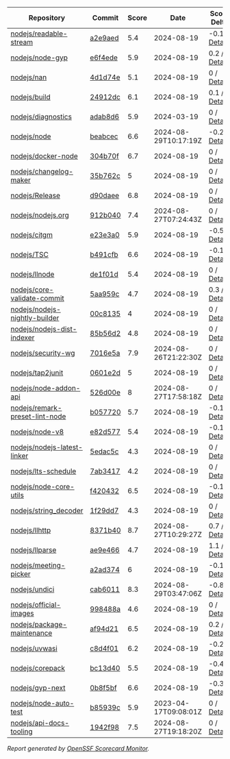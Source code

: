 <!-- OPENSSF-SCORECARD-MONITOR:START -->

| Repository | Commit | Score | Date | Score Delta | Report | StepSecurity |
| -- | -- | -- | -- | -- | -- | -- |
| [nodejs/readable-stream](https://github.com/nodejs/readable-stream) | [a2e9aed](https://github.com/nodejs/readable-stream/commit/a2e9aedf4aeee4a5e4d8efcb175edb67e2817eaa) | 5.4 | 2024-08-19 | -0.1 / [Details](https://ossf.github.io/scorecard-visualizer/#/projects/github.com/nodejs/readable-stream/compare/a2e9aedf4aeee4a5e4d8efcb175edb67e2817eaa/a2e9aedf4aeee4a5e4d8efcb175edb67e2817eaa) | [View](https://ossf.github.io/scorecard-visualizer/#/projects/github.com/nodejs/readable-stream/commit/a2e9aedf4aeee4a5e4d8efcb175edb67e2817eaa) | [Fix it](https://app.stepsecurity.io/securerepo?repo=nodejs/readable-stream) |
| [nodejs/node-gyp](https://github.com/nodejs/node-gyp) | [e6f4ede](https://github.com/nodejs/node-gyp/commit/e6f4ede10cca28e9edeaa85d7830914c5d1499c7) | 5.9 | 2024-08-19 | 0.2 / [Details](https://ossf.github.io/scorecard-visualizer/#/projects/github.com/nodejs/node-gyp/compare/08c91d08adfcf1f24e7ff3e14b454da27bb6be25/e6f4ede10cca28e9edeaa85d7830914c5d1499c7) | [View](https://ossf.github.io/scorecard-visualizer/#/projects/github.com/nodejs/node-gyp/commit/e6f4ede10cca28e9edeaa85d7830914c5d1499c7) | [Fix it](https://app.stepsecurity.io/securerepo?repo=nodejs/node-gyp) |
| [nodejs/nan](https://github.com/nodejs/nan) | [4d1d74e](https://github.com/nodejs/nan/commit/4d1d74e0a9ea8fa8091b88e45dc57e4c7eb9cdf7) | 5.1 | 2024-08-19 | 0 / [Details](https://ossf.github.io/scorecard-visualizer/#/projects/github.com/nodejs/nan/compare/4d1d74e0a9ea8fa8091b88e45dc57e4c7eb9cdf7/4d1d74e0a9ea8fa8091b88e45dc57e4c7eb9cdf7) | [View](https://ossf.github.io/scorecard-visualizer/#/projects/github.com/nodejs/nan/commit/4d1d74e0a9ea8fa8091b88e45dc57e4c7eb9cdf7) | [Fix it](https://app.stepsecurity.io/securerepo?repo=nodejs/nan) |
| [nodejs/build](https://github.com/nodejs/build) | [24912dc](https://github.com/nodejs/build/commit/24912dc23b03b0169fd145cb6fc7e0b48cb44d67) | 6.1 | 2024-08-19 | 0.1 / [Details](https://ossf.github.io/scorecard-visualizer/#/projects/github.com/nodejs/build/compare/b0675c57520af651b65dc53d5f6971c9f8b240fe/24912dc23b03b0169fd145cb6fc7e0b48cb44d67) | [View](https://ossf.github.io/scorecard-visualizer/#/projects/github.com/nodejs/build/commit/24912dc23b03b0169fd145cb6fc7e0b48cb44d67) | [Fix it](https://app.stepsecurity.io/securerepo?repo=nodejs/build) |
| [nodejs/diagnostics](https://github.com/nodejs/diagnostics) | [adab8d6](https://github.com/nodejs/diagnostics/commit/adab8d62aca9e47928570c29e7e5908a0f825039) | 5.9 | 2024-03-19 | 0 / [Details](https://ossf.github.io/scorecard-visualizer/#/projects/github.com/nodejs/diagnostics/compare/adab8d62aca9e47928570c29e7e5908a0f825039/adab8d62aca9e47928570c29e7e5908a0f825039) | [View](https://ossf.github.io/scorecard-visualizer/#/projects/github.com/nodejs/diagnostics/commit/adab8d62aca9e47928570c29e7e5908a0f825039) | [Fix it](https://app.stepsecurity.io/securerepo?repo=nodejs/diagnostics) |
| [nodejs/node](https://github.com/nodejs/node) | [beabcec](https://github.com/nodejs/node/commit/beabcec41ca456e7e895e276acbc5f2d93db032f) | 6.6 | 2024-08-29T10:17:19Z | -0.2 / [Details](https://ossf.github.io/scorecard-visualizer/#/projects/github.com/nodejs/node/compare/014dad5953a632f44e668f9527f546c6e1bb8b86/beabcec41ca456e7e895e276acbc5f2d93db032f) | [View](https://ossf.github.io/scorecard-visualizer/#/projects/github.com/nodejs/node/commit/beabcec41ca456e7e895e276acbc5f2d93db032f) | [Fix it](https://app.stepsecurity.io/securerepo?repo=nodejs/node) |
| [nodejs/docker-node](https://github.com/nodejs/docker-node) | [304b70f](https://github.com/nodejs/docker-node/commit/304b70f7e6b83d389574552fc2a22771f6f3389c) | 6.7 | 2024-08-19 | 0 / [Details](https://ossf.github.io/scorecard-visualizer/#/projects/github.com/nodejs/docker-node/compare/325606f2b43ff922bc5cda93e36f69184213f80c/304b70f7e6b83d389574552fc2a22771f6f3389c) | [View](https://ossf.github.io/scorecard-visualizer/#/projects/github.com/nodejs/docker-node/commit/304b70f7e6b83d389574552fc2a22771f6f3389c) | [Fix it](https://app.stepsecurity.io/securerepo?repo=nodejs/docker-node) |
| [nodejs/changelog-maker](https://github.com/nodejs/changelog-maker) | [35b762c](https://github.com/nodejs/changelog-maker/commit/35b762c78ae5beb7dbe0cacca41717ddb29a3484) | 5 | 2024-08-19 | 0 / [Details](https://ossf.github.io/scorecard-visualizer/#/projects/github.com/nodejs/changelog-maker/compare/35b762c78ae5beb7dbe0cacca41717ddb29a3484/35b762c78ae5beb7dbe0cacca41717ddb29a3484) | [View](https://ossf.github.io/scorecard-visualizer/#/projects/github.com/nodejs/changelog-maker/commit/35b762c78ae5beb7dbe0cacca41717ddb29a3484) | [Fix it](https://app.stepsecurity.io/securerepo?repo=nodejs/changelog-maker) |
| [nodejs/Release](https://github.com/nodejs/Release) | [d90daee](https://github.com/nodejs/Release/commit/d90daee4e39ab94f0f7982a8717a4dbc03df7d40) | 6.8 | 2024-08-19 | 0 / [Details](https://ossf.github.io/scorecard-visualizer/#/projects/github.com/nodejs/Release/compare/42a1d7c5f3bce8d2efc8d96c7aeb147a173ed396/d90daee4e39ab94f0f7982a8717a4dbc03df7d40) | [View](https://ossf.github.io/scorecard-visualizer/#/projects/github.com/nodejs/Release/commit/d90daee4e39ab94f0f7982a8717a4dbc03df7d40) | [Fix it](https://app.stepsecurity.io/securerepo?repo=nodejs/Release) |
| [nodejs/nodejs.org](https://github.com/nodejs/nodejs.org) | [912b040](https://github.com/nodejs/nodejs.org/commit/912b0401d03ff24a081449e720550cb9a03834ef) | 7.4 | 2024-08-27T07:24:43Z | 0 / [Details](https://ossf.github.io/scorecard-visualizer/#/projects/github.com/nodejs/nodejs.org/compare/e081e579e9f30472c8fd063f70ad081ae1ed5bae/912b0401d03ff24a081449e720550cb9a03834ef) | [View](https://ossf.github.io/scorecard-visualizer/#/projects/github.com/nodejs/nodejs.org/commit/912b0401d03ff24a081449e720550cb9a03834ef) | [Fix it](https://app.stepsecurity.io/securerepo?repo=nodejs/nodejs.org) |
| [nodejs/citgm](https://github.com/nodejs/citgm) | [e23e3a0](https://github.com/nodejs/citgm/commit/e23e3a042a09a61eea7cc42afbeaa20333af10d2) | 5.9 | 2024-08-19 | -0.5 / [Details](https://ossf.github.io/scorecard-visualizer/#/projects/github.com/nodejs/citgm/compare/92761dd7d0327a74fe8f174ace12dd832b1258e1/e23e3a042a09a61eea7cc42afbeaa20333af10d2) | [View](https://ossf.github.io/scorecard-visualizer/#/projects/github.com/nodejs/citgm/commit/e23e3a042a09a61eea7cc42afbeaa20333af10d2) | [Fix it](https://app.stepsecurity.io/securerepo?repo=nodejs/citgm) |
| [nodejs/TSC](https://github.com/nodejs/TSC) | [b491cfb](https://github.com/nodejs/TSC/commit/b491cfb0d506fad7a50728dddc6430bbafba9a84) | 6.6 | 2024-08-19 | -0.1 / [Details](https://ossf.github.io/scorecard-visualizer/#/projects/github.com/nodejs/TSC/compare/b47f76634b9890380ff6974bdd634d63aba644d6/b491cfb0d506fad7a50728dddc6430bbafba9a84) | [View](https://ossf.github.io/scorecard-visualizer/#/projects/github.com/nodejs/TSC/commit/b491cfb0d506fad7a50728dddc6430bbafba9a84) | [Fix it](https://app.stepsecurity.io/securerepo?repo=nodejs/TSC) |
| [nodejs/llnode](https://github.com/nodejs/llnode) | [de1f01d](https://github.com/nodejs/llnode/commit/de1f01d70a5c58111dd873d340f898023e4e8fe6) | 5.4 | 2024-08-19 | 0 / [Details](https://ossf.github.io/scorecard-visualizer/#/projects/github.com/nodejs/llnode/compare/de1f01d70a5c58111dd873d340f898023e4e8fe6/de1f01d70a5c58111dd873d340f898023e4e8fe6) | [View](https://ossf.github.io/scorecard-visualizer/#/projects/github.com/nodejs/llnode/commit/de1f01d70a5c58111dd873d340f898023e4e8fe6) | [Fix it](https://app.stepsecurity.io/securerepo?repo=nodejs/llnode) |
| [nodejs/core-validate-commit](https://github.com/nodejs/core-validate-commit) | [5aa959c](https://github.com/nodejs/core-validate-commit/commit/5aa959cdd971d8426b4d7f48ea2ef95cdf4242d9) | 4.7 | 2024-08-19 | 0.3 / [Details](https://ossf.github.io/scorecard-visualizer/#/projects/github.com/nodejs/core-validate-commit/compare/006aedd1c889ebfacdf2c346efd6e6a572cbc5e0/5aa959cdd971d8426b4d7f48ea2ef95cdf4242d9) | [View](https://ossf.github.io/scorecard-visualizer/#/projects/github.com/nodejs/core-validate-commit/commit/5aa959cdd971d8426b4d7f48ea2ef95cdf4242d9) | [Fix it](https://app.stepsecurity.io/securerepo?repo=nodejs/core-validate-commit) |
| [nodejs/nodejs-nightly-builder](https://github.com/nodejs/nodejs-nightly-builder) | [00c8135](https://github.com/nodejs/nodejs-nightly-builder/commit/00c8135102b0e272ed1d8950845a5412cc9bc237) | 4 | 2024-08-19 | 0 / [Details](https://ossf.github.io/scorecard-visualizer/#/projects/github.com/nodejs/nodejs-nightly-builder/compare/00c8135102b0e272ed1d8950845a5412cc9bc237/00c8135102b0e272ed1d8950845a5412cc9bc237) | [View](https://ossf.github.io/scorecard-visualizer/#/projects/github.com/nodejs/nodejs-nightly-builder/commit/00c8135102b0e272ed1d8950845a5412cc9bc237) | [Fix it](https://app.stepsecurity.io/securerepo?repo=nodejs/nodejs-nightly-builder) |
| [nodejs/nodejs-dist-indexer](https://github.com/nodejs/nodejs-dist-indexer) | [85b56d2](https://github.com/nodejs/nodejs-dist-indexer/commit/85b56d2afb590b8dbe3e716082123182ca19f9bc) | 4.8 | 2024-08-19 | 0 / [Details](https://ossf.github.io/scorecard-visualizer/#/projects/github.com/nodejs/nodejs-dist-indexer/compare/85b56d2afb590b8dbe3e716082123182ca19f9bc/85b56d2afb590b8dbe3e716082123182ca19f9bc) | [View](https://ossf.github.io/scorecard-visualizer/#/projects/github.com/nodejs/nodejs-dist-indexer/commit/85b56d2afb590b8dbe3e716082123182ca19f9bc) | [Fix it](https://app.stepsecurity.io/securerepo?repo=nodejs/nodejs-dist-indexer) |
| [nodejs/security-wg](https://github.com/nodejs/security-wg) | [7016e5a](https://github.com/nodejs/security-wg/commit/7016e5a992d5b21bf557663fb20380c212f00926) | 7.9 | 2024-08-26T21:22:30Z | 0 / [Details](https://ossf.github.io/scorecard-visualizer/#/projects/github.com/nodejs/security-wg/compare/a2b189b1e0f42b76f68fcfac8fc81515fdd7bb21/7016e5a992d5b21bf557663fb20380c212f00926) | [View](https://ossf.github.io/scorecard-visualizer/#/projects/github.com/nodejs/security-wg/commit/7016e5a992d5b21bf557663fb20380c212f00926) | [Fix it](https://app.stepsecurity.io/securerepo?repo=nodejs/security-wg) |
| [nodejs/tap2junit](https://github.com/nodejs/tap2junit) | [0601e2d](https://github.com/nodejs/tap2junit/commit/0601e2df056c9a6625eba78c627eab405d09caa8) | 5 | 2024-08-19 | 0 / [Details](https://ossf.github.io/scorecard-visualizer/#/projects/github.com/nodejs/tap2junit/compare/0601e2df056c9a6625eba78c627eab405d09caa8/0601e2df056c9a6625eba78c627eab405d09caa8) | [View](https://ossf.github.io/scorecard-visualizer/#/projects/github.com/nodejs/tap2junit/commit/0601e2df056c9a6625eba78c627eab405d09caa8) | [Fix it](https://app.stepsecurity.io/securerepo?repo=nodejs/tap2junit) |
| [nodejs/node-addon-api](https://github.com/nodejs/node-addon-api) | [526d00e](https://github.com/nodejs/node-addon-api/commit/526d00ed8af7738e9b7f287bdbd43c8f6a5cd871) | 8 | 2024-08-27T17:58:18Z | 0 / [Details](https://ossf.github.io/scorecard-visualizer/#/projects/github.com/nodejs/node-addon-api/compare/12ffe91b8f94c0b2491fcc5b15547a3ff23ceb07/526d00ed8af7738e9b7f287bdbd43c8f6a5cd871) | [View](https://ossf.github.io/scorecard-visualizer/#/projects/github.com/nodejs/node-addon-api/commit/526d00ed8af7738e9b7f287bdbd43c8f6a5cd871) | [Fix it](https://app.stepsecurity.io/securerepo?repo=nodejs/node-addon-api) |
| [nodejs/remark-preset-lint-node](https://github.com/nodejs/remark-preset-lint-node) | [b057720](https://github.com/nodejs/remark-preset-lint-node/commit/b057720ac858784d267dc299dc62c4ee090a3068) | 5.7 | 2024-08-19 | -0.1 / [Details](https://ossf.github.io/scorecard-visualizer/#/projects/github.com/nodejs/remark-preset-lint-node/compare/a99e968ef22cf09bfa9088e7a5d4ff589bfdc2d8/b057720ac858784d267dc299dc62c4ee090a3068) | [View](https://ossf.github.io/scorecard-visualizer/#/projects/github.com/nodejs/remark-preset-lint-node/commit/b057720ac858784d267dc299dc62c4ee090a3068) | [Fix it](https://app.stepsecurity.io/securerepo?repo=nodejs/remark-preset-lint-node) |
| [nodejs/node-v8](https://github.com/nodejs/node-v8) | [e82d577](https://github.com/nodejs/node-v8/commit/e82d577cdc34e19a65d919975b7ba35f2b9bc915) | 5.4 | 2024-08-19 | -0.1 / [Details](https://ossf.github.io/scorecard-visualizer/#/projects/github.com/nodejs/node-v8/compare/e82d577cdc34e19a65d919975b7ba35f2b9bc915/e82d577cdc34e19a65d919975b7ba35f2b9bc915) | [View](https://ossf.github.io/scorecard-visualizer/#/projects/github.com/nodejs/node-v8/commit/e82d577cdc34e19a65d919975b7ba35f2b9bc915) | [Fix it](https://app.stepsecurity.io/securerepo?repo=nodejs/node-v8) |
| [nodejs/nodejs-latest-linker](https://github.com/nodejs/nodejs-latest-linker) | [5edac5c](https://github.com/nodejs/nodejs-latest-linker/commit/5edac5c47c6b3f619bff3e51996dd18796f92c71) | 4.3 | 2024-08-19 | 0 / [Details](https://ossf.github.io/scorecard-visualizer/#/projects/github.com/nodejs/nodejs-latest-linker/compare/5edac5c47c6b3f619bff3e51996dd18796f92c71/5edac5c47c6b3f619bff3e51996dd18796f92c71) | [View](https://ossf.github.io/scorecard-visualizer/#/projects/github.com/nodejs/nodejs-latest-linker/commit/5edac5c47c6b3f619bff3e51996dd18796f92c71) | [Fix it](https://app.stepsecurity.io/securerepo?repo=nodejs/nodejs-latest-linker) |
| [nodejs/lts-schedule](https://github.com/nodejs/lts-schedule) | [7ab3417](https://github.com/nodejs/lts-schedule/commit/7ab3417749715bd6665eb840da54a5bea696ecc0) | 4.2 | 2024-08-19 | 0 / [Details](https://ossf.github.io/scorecard-visualizer/#/projects/github.com/nodejs/lts-schedule/compare/7ab3417749715bd6665eb840da54a5bea696ecc0/7ab3417749715bd6665eb840da54a5bea696ecc0) | [View](https://ossf.github.io/scorecard-visualizer/#/projects/github.com/nodejs/lts-schedule/commit/7ab3417749715bd6665eb840da54a5bea696ecc0) | [Fix it](https://app.stepsecurity.io/securerepo?repo=nodejs/lts-schedule) |
| [nodejs/node-core-utils](https://github.com/nodejs/node-core-utils) | [f420432](https://github.com/nodejs/node-core-utils/commit/f420432c6cbdba51da734276d20f73c75728b409) | 6.5 | 2024-08-19 | -0.1 / [Details](https://ossf.github.io/scorecard-visualizer/#/projects/github.com/nodejs/node-core-utils/compare/987aacaded33e94548cb22904c7fb828fd73e804/f420432c6cbdba51da734276d20f73c75728b409) | [View](https://ossf.github.io/scorecard-visualizer/#/projects/github.com/nodejs/node-core-utils/commit/f420432c6cbdba51da734276d20f73c75728b409) | [Fix it](https://app.stepsecurity.io/securerepo?repo=nodejs/node-core-utils) |
| [nodejs/string_decoder](https://github.com/nodejs/string_decoder) | [1f29dd7](https://github.com/nodejs/string_decoder/commit/1f29dd715a6c829da89e869af7dafc231c20ed9f) | 4.3 | 2024-08-19 | 0 / [Details](https://ossf.github.io/scorecard-visualizer/#/projects/github.com/nodejs/string_decoder/compare/1f29dd715a6c829da89e869af7dafc231c20ed9f/1f29dd715a6c829da89e869af7dafc231c20ed9f) | [View](https://ossf.github.io/scorecard-visualizer/#/projects/github.com/nodejs/string_decoder/commit/1f29dd715a6c829da89e869af7dafc231c20ed9f) | [Fix it](https://app.stepsecurity.io/securerepo?repo=nodejs/string_decoder) |
| [nodejs/llhttp](https://github.com/nodejs/llhttp) | [8371b40](https://github.com/nodejs/llhttp/commit/8371b40077c0177d743bb3dfed7e2b56cba18328) | 8.7 | 2024-08-27T10:29:27Z | 0.7 / [Details](https://ossf.github.io/scorecard-visualizer/#/projects/github.com/nodejs/llhttp/compare/6055e856280e70b1c31281267f98e830a1412e62/8371b40077c0177d743bb3dfed7e2b56cba18328) | [View](https://ossf.github.io/scorecard-visualizer/#/projects/github.com/nodejs/llhttp/commit/8371b40077c0177d743bb3dfed7e2b56cba18328) | [Fix it](https://app.stepsecurity.io/securerepo?repo=nodejs/llhttp) |
| [nodejs/llparse](https://github.com/nodejs/llparse) | [ae9e466](https://github.com/nodejs/llparse/commit/ae9e466a0c7112c97e69891f3594f918000c27a6) | 4.7 | 2024-08-19 | 1.1 / [Details](https://ossf.github.io/scorecard-visualizer/#/projects/github.com/nodejs/llparse/compare/4d7e35267870b576f41112f6f720f4a1009b10b8/ae9e466a0c7112c97e69891f3594f918000c27a6) | [View](https://ossf.github.io/scorecard-visualizer/#/projects/github.com/nodejs/llparse/commit/ae9e466a0c7112c97e69891f3594f918000c27a6) | [Fix it](https://app.stepsecurity.io/securerepo?repo=nodejs/llparse) |
| [nodejs/meeting-picker](https://github.com/nodejs/meeting-picker) | [a2ad374](https://github.com/nodejs/meeting-picker/commit/a2ad374b844dffc54986b48c5e9bd53544046e21) | 6 | 2024-08-19 | -0.1 / [Details](https://ossf.github.io/scorecard-visualizer/#/projects/github.com/nodejs/meeting-picker/compare/956fbd94f117d1c3c6d22872b5936438bbfed16d/a2ad374b844dffc54986b48c5e9bd53544046e21) | [View](https://ossf.github.io/scorecard-visualizer/#/projects/github.com/nodejs/meeting-picker/commit/a2ad374b844dffc54986b48c5e9bd53544046e21) | [Fix it](https://app.stepsecurity.io/securerepo?repo=nodejs/meeting-picker) |
| [nodejs/undici](https://github.com/nodejs/undici) | [cab6011](https://github.com/nodejs/undici/commit/cab60114da8bf9acc6628daff2ab58f06856bbc9) | 8.3 | 2024-08-29T03:47:06Z | -0.8 / [Details](https://ossf.github.io/scorecard-visualizer/#/projects/github.com/nodejs/undici/compare/c1f7d2a9a6556e5a34fdf5ed38c77ce636f1ff02/cab60114da8bf9acc6628daff2ab58f06856bbc9) | [View](https://ossf.github.io/scorecard-visualizer/#/projects/github.com/nodejs/undici/commit/cab60114da8bf9acc6628daff2ab58f06856bbc9) | [Fix it](https://app.stepsecurity.io/securerepo?repo=nodejs/undici) |
| [nodejs/official-images](https://github.com/nodejs/official-images) | [998488a](https://github.com/nodejs/official-images/commit/998488aded6d858b073320b7e0d93903005277c1) | 4.6 | 2024-08-19 | 0 / [Details](https://ossf.github.io/scorecard-visualizer/#/projects/github.com/nodejs/official-images/compare/998488aded6d858b073320b7e0d93903005277c1/998488aded6d858b073320b7e0d93903005277c1) | [View](https://ossf.github.io/scorecard-visualizer/#/projects/github.com/nodejs/official-images/commit/998488aded6d858b073320b7e0d93903005277c1) | [Fix it](https://app.stepsecurity.io/securerepo?repo=nodejs/official-images) |
| [nodejs/package-maintenance](https://github.com/nodejs/package-maintenance) | [af94d21](https://github.com/nodejs/package-maintenance/commit/af94d21ab0d37d51dbf97b76587f90f387783241) | 6.5 | 2024-08-19 | 0.2 / [Details](https://ossf.github.io/scorecard-visualizer/#/projects/github.com/nodejs/package-maintenance/compare/5a2cf352cb10bb9e0094d8020064cfd85f52a4b9/af94d21ab0d37d51dbf97b76587f90f387783241) | [View](https://ossf.github.io/scorecard-visualizer/#/projects/github.com/nodejs/package-maintenance/commit/af94d21ab0d37d51dbf97b76587f90f387783241) | [Fix it](https://app.stepsecurity.io/securerepo?repo=nodejs/package-maintenance) |
| [nodejs/uvwasi](https://github.com/nodejs/uvwasi) | [c8d4f01](https://github.com/nodejs/uvwasi/commit/c8d4f01c909565c776947f38f9343521ada2534e) | 6.2 | 2024-08-19 | -0.2 / [Details](https://ossf.github.io/scorecard-visualizer/#/projects/github.com/nodejs/uvwasi/compare/c8d4f01c909565c776947f38f9343521ada2534e/c8d4f01c909565c776947f38f9343521ada2534e) | [View](https://ossf.github.io/scorecard-visualizer/#/projects/github.com/nodejs/uvwasi/commit/c8d4f01c909565c776947f38f9343521ada2534e) | [Fix it](https://app.stepsecurity.io/securerepo?repo=nodejs/uvwasi) |
| [nodejs/corepack](https://github.com/nodejs/corepack) | [bc13d40](https://github.com/nodejs/corepack/commit/bc13d40037d0b1bfd386e260ae741f55505b5c7c) | 5.5 | 2024-08-19 | -0.4 / [Details](https://ossf.github.io/scorecard-visualizer/#/projects/github.com/nodejs/corepack/compare/df1b773942a81ae9d57ea0b2ee7c0d9d2fe52e93/bc13d40037d0b1bfd386e260ae741f55505b5c7c) | [View](https://ossf.github.io/scorecard-visualizer/#/projects/github.com/nodejs/corepack/commit/bc13d40037d0b1bfd386e260ae741f55505b5c7c) | [Fix it](https://app.stepsecurity.io/securerepo?repo=nodejs/corepack) |
| [nodejs/gyp-next](https://github.com/nodejs/gyp-next) | [0b8f5bf](https://github.com/nodejs/gyp-next/commit/0b8f5bfcaac7eb02a4fd7154712b08adb3c84aba) | 6.6 | 2024-08-19 | -0.3 / [Details](https://ossf.github.io/scorecard-visualizer/#/projects/github.com/nodejs/gyp-next/compare/4a8e328641dac7d6416d5061345fded81ba6fa1f/0b8f5bfcaac7eb02a4fd7154712b08adb3c84aba) | [View](https://ossf.github.io/scorecard-visualizer/#/projects/github.com/nodejs/gyp-next/commit/0b8f5bfcaac7eb02a4fd7154712b08adb3c84aba) | [Fix it](https://app.stepsecurity.io/securerepo?repo=nodejs/gyp-next) |
| [nodejs/node-auto-test](https://github.com/nodejs/node-auto-test) | [b85939c](https://github.com/nodejs/node-auto-test/commit/b85939c0dc88670c1d3fbed36b5aba01e2c3f4c7) | 5.9 | 2023-04-17T09:08:01Z | 0 / [Details](https://ossf.github.io/scorecard-visualizer/#/projects/github.com/nodejs/node-auto-test/compare/b85939c0dc88670c1d3fbed36b5aba01e2c3f4c7/b85939c0dc88670c1d3fbed36b5aba01e2c3f4c7) | [View](https://ossf.github.io/scorecard-visualizer/#/projects/github.com/nodejs/node-auto-test/commit/b85939c0dc88670c1d3fbed36b5aba01e2c3f4c7) | [Fix it](https://app.stepsecurity.io/securerepo?repo=nodejs/node-auto-test) |
| [nodejs/api-docs-tooling](https://github.com/nodejs/api-docs-tooling) | [1942f98](https://github.com/nodejs/api-docs-tooling/commit/1942f98c7683a69fc5b3915338eb48e78903f0c6) | 7.5 | 2024-08-27T19:18:20Z | 0 / [Details](https://ossf.github.io/scorecard-visualizer/#/projects/github.com/nodejs/api-docs-tooling/compare/3426a447ced5b37471de5b7b62e2c348fe0f57aa/1942f98c7683a69fc5b3915338eb48e78903f0c6) | [View](https://ossf.github.io/scorecard-visualizer/#/projects/github.com/nodejs/api-docs-tooling/commit/1942f98c7683a69fc5b3915338eb48e78903f0c6) | [Fix it](https://app.stepsecurity.io/securerepo?repo=nodejs/api-docs-tooling) |

_Report generated by [OpenSSF Scorecard Monitor](https://github.com/ossf/scorecard-monitor)._

<!-- OPENSSF-SCORECARD-MONITOR:END -->
